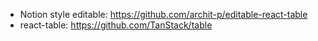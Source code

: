 - Notion style editable: https://github.com/archit-p/editable-react-table
- react-table: https://github.com/TanStack/table